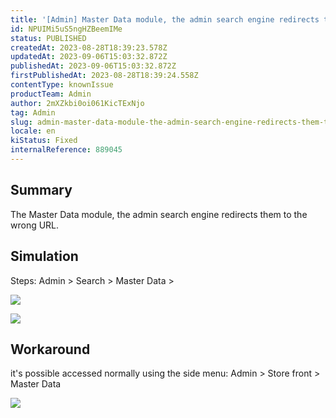```yaml
---
title: '[Admin] Master Data module, the admin search engine redirects them to the wrong URL.'
id: NPUIMi5uS5ngHZBeemIMe
status: PUBLISHED
createdAt: 2023-08-28T18:39:23.578Z
updatedAt: 2023-09-06T15:03:32.872Z
publishedAt: 2023-09-06T15:03:32.872Z
firstPublishedAt: 2023-08-28T18:39:24.558Z
contentType: knownIssue
productTeam: Admin
author: 2mXZkbi0oi061KicTExNjo
tag: Admin
slug: admin-master-data-module-the-admin-search-engine-redirects-them-to-the-wrong-url
locale: en
kiStatus: Fixed
internalReference: 889045
---
```


## Summary


The Master Data module, the admin search engine redirects them to the wrong URL.


##

## Simulation



Steps:
Admin > Search > Master Data >

 ![](https://vtexhelp.zendesk.com/attachments/token/DhvSEUDDmPjgGdIlWV4PJvh0A/?name=image.png)

 ![](https://vtexhelp.zendesk.com/attachments/token/9nUmLbZLPdCzBgvNziUi1WCvw/?name=image.png)


##

## Workaround



it's possible accessed normally using the side menu:
Admin > Store front > Master Data

 ![](https://vtexhelp.zendesk.com/attachments/token/59KwJCdK91ol1f4edT4hjNBHQ/?name=image.png)






